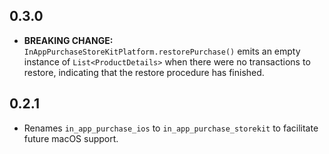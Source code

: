 ## 0.3.0

* **BREAKING CHANGE:** `InAppPurchaseStoreKitPlatform.restorePurchase()` emits an empty instance of `List<ProductDetails>` when there were no transactions to restore, indicating that the restore procedure has finished. 

## 0.2.1

* Renames `in_app_purchase_ios` to `in_app_purchase_storekit` to facilitate
  future macOS support.
